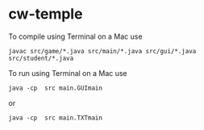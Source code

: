 # cw-temple

To compile using Terminal on a Mac use

```
javac src/game/*.java src/main/*.java src/gui/*.java src/student/*.java
```

To run using Terminal on a Mac use

```
java -cp  src main.GUImain
```

or

```
java -cp  src main.TXTmain
```
